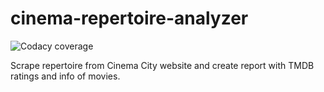 # cinema-repertoire-analyzer

![Codacy coverage](https://img.shields.io/codacy/coverage/:projectId)

Scrape repertoire from Cinema City website and create report with TMDB ratings and info of movies.
